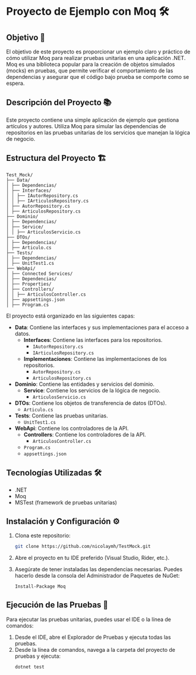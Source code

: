 # Proyecto de Ejemplo con Moq 🛠️

## Objetivo 🎯

El objetivo de este proyecto es proporcionar un ejemplo claro y práctico de cómo utilizar Moq para realizar pruebas unitarias en una aplicación .NET. Moq es una biblioteca popular para la creación de objetos simulados (mocks) en pruebas, que permite verificar el comportamiento de las dependencias y asegurar que el código bajo prueba se comporte como se espera.

## Descripción del Proyecto 📚

Este proyecto contiene una simple aplicación de ejemplo que gestiona artículos y autores. Utiliza Moq para simular las dependencias de repositorios en las pruebas unitarias de los servicios que manejan la lógica de negocio.

## Estructura del Proyecto 🏗️

```Plaintext
Test_Mock/
├── Data/
│ ├── Dependencias/
│ ├── Interfaces/
│ │ ├── IAutorRepository.cs
│ │ ├── IArticulosRepository.cs
│ ├── AutorRepository.cs
│ ├── ArticulosRepository.cs
├── Dominio/
│ ├── Dependencias/
│ ├── Service/
│ │ ├── ArticulosServicio.cs
├── DTOs/
│ ├── Dependencias/
│ ├── Articulo.cs
├── Tests/
│ ├── Dependencias/
│ ├── UnitTest1.cs
├── WebApi/
│ ├── Connected Services/
│ ├── Dependencias/
│ ├── Properties/
│ ├── Controllers/
│ │ ├── ArticulosController.cs
│ ├── appsettings.json
│ ├── Program.cs
```

El proyecto está organizado en las siguientes capas:

- **Data**: Contiene las interfaces y sus implementaciones para el acceso a datos.
  - **Interfaces**: Contiene las interfaces para los repositorios.
    - `IAutorRepository.cs`
    - `IArticulosRepository.cs`
  - **Implementaciones**: Contiene las implementaciones de los repositorios.
    - `AutorRepository.cs`
    - `ArticulosRepository.cs`
- **Dominio**: Contiene las entidades y servicios del dominio.
  - **Service**: Contiene los servicios de la lógica de negocio.
    - `ArticulosServicio.cs`
- **DTOs**: Contiene los objetos de transferencia de datos (DTOs).
  - `Articulo.cs`
- **Tests**: Contiene las pruebas unitarias.
  - `UnitTest1.cs`
- **WebApi**: Contiene los controladores de la API.
  - **Controllers**: Contiene los controladores de la API.
    - `ArticulosController.cs`
  - `Program.cs`
  - `appsettings.json`

## Tecnologías Utilizadas 🛠️

- .NET
- Moq
- MSTest (framework de pruebas unitarias)

## Instalación y Configuración ⚙️

1. Clona este repositorio:
    ```bash
    git clone https://github.com/nicolaymh/TestMock.git
    ```

2. Abre el proyecto en tu IDE preferido (Visual Studio, Rider, etc.).

3. Asegúrate de tener instaladas las dependencias necesarias. Puedes hacerlo desde la consola del Administrador de Paquetes de NuGet:
    ```bash
    Install-Package Moq
    ```

## Ejecución de las Pruebas 🧪

Para ejecutar las pruebas unitarias, puedes usar el IDE o la línea de comandos:

1. Desde el IDE, abre el Explorador de Pruebas y ejecuta todas las pruebas.
2. Desde la línea de comandos, navega a la carpeta del proyecto de pruebas y ejecuta:
    ```bash
    dotnet test
    ```
